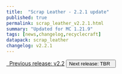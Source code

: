 ```yaml
---
title:  "Scrap Leather - 2.2.1 update"
published: true
permalink: scrap_leather_v2.2.1.html
summary: "Updated for MC 1.21.9"
tags: [news,changelog,recyclecraft]
datapack: scrap_leather
changelog: v2.2.1
---
```


<div class="btn-group">
    <a href="scrap_leather_v2.2.html" role="button" class="btn btn-primary"><i class="fa fa-caret-left"></i>&nbsp; Previous release: v2.2</a>
    <button role="button" class="btn btn-default disabled">Next release: TBR &nbsp;<i class="fa fa-caret-right"></i> </button>
</div>